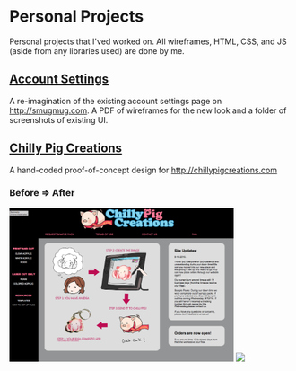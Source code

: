 # Personal Projects
Personal projects that I'ved worked on. All wireframes, HTML, CSS, and JS (aside from any libraries used) are done by me.

## [Account Settings](/accountSettings)
A re-imagination of the existing account settings page on http://smugmug.com. A PDF of wireframes for the new look and a folder of screenshots of existing UI.

## [Chilly Pig Creations](/chillyPigCreations)
A hand-coded proof-of-concept design for http://chillypigcreations.com

### Before => After
<img src="/chillyPigCreations/screenshots/Screenshot 2016-01-07 14.53.22.png" width="400px"/> 
<img src="/chillyPigCreations/screenshots/chillypigcreations-new.gif" width="400px"/>

